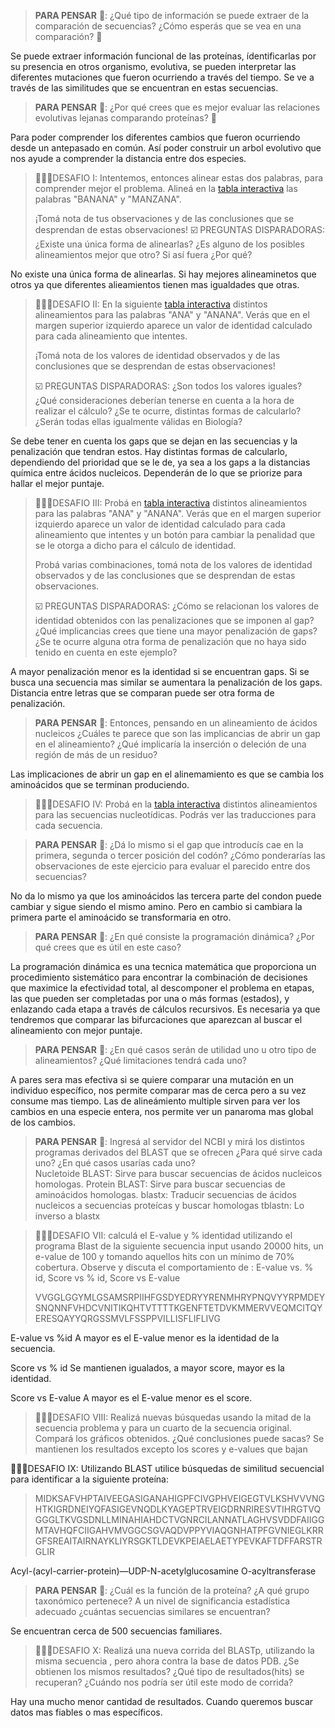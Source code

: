 >**PARA PENSAR** 🤔: ¿Qué tipo de información se puede extraer de la comparación de secuencias? ¿Cómo esperás que se vea en una comparación? 🤔

Se puede extraer información funcional de las proteínas, ídentificarlas por su presencia en otros organismo, evolutiva, se pueden interpretar las diferentes mutaciones que fueron ocurriendo a través del tiempo. Se ve a través de las similitudes que se encuentran en estas secuencias.

>**PARA PENSAR** 🤔: ¿Por qué crees que es mejor evaluar las relaciones evolutivas lejanas comparando proteínas? 🤔

Para poder comprender los diferentes cambios que fueron ocurriendo desde un antepasado en común. Así poder construir un arbol evolutivo que nos ayude a comprender la distancia entre dos especies.

>🧗🏻‍♀️DESAFIO I: Intentemos, entonces alinear estas dos palabras, para comprender mejor el problema. Alineá en la [tabla interactiva](https://flbulgarelli.github.io/umi/#una-palabra-no-dice-nada-y-al-mismo-tiempo-lo-dice-todo) las palabras "BANANA" y "MANZANA".  
>
>¡Tomá nota de tus observaciones y de las conclusiones que se desprendan de estas observaciones!
>☑️ PREGUNTAS DISPARADORAS: ¿Existe una única forma de alinearlas? ¿Es alguno de los posibles alineamientos mejor que otro? Si así fuera ¿Por qué?

No existe una única forma de alinearlas. Si hay mejores alineaminetos que otros ya que diferentes alieamientos tienen mas igualdades que otras.

>🧗🏻‍♀️DESAFIO II: En la siguiente [tabla interactiva](https://flbulgarelli.github.io/umi/#una-palabra-no-dice-nada-y-al-mismo-tiempo-lo-dice-todo)  distintos alineamientos para las palabras "ANA" y "ANANA". Verás que en el margen superior izquierdo aparece un valor de identidad calculado para cada alineamiento que intentes.
>
>¡Tomá nota de los valores de identidad observados y de las conclusiones que se desprendan de estas observaciones!
> 
>☑️ PREGUNTAS DISPARADORAS: ¿Son todos los valores iguales? ¿Qué consideraciones deberían tenerse en cuenta a la hora de realizar el cálculo? ¿Se te ocurre, distintas formas de calcularlo? ¿Serán todas ellas igualmente válidas en Biología?

Se debe tener en cuenta los gaps que se dejan en las secuencias y la penalización que tendran estos. Hay distintas formas de calcularlo, dependiendo del prioridad que se le de, ya sea a los gaps a la distancias química entre ácidos nucleicos. Dependerán de lo que se priorize para hallar el mejor puntaje.

>🧗🏻‍♀️DESAFIO III: Probá en  [tabla interactiva](https://flbulgarelli.github.io/umi/#una-palabra-no-dice-nada-y-al-mismo-tiempo-lo-dice-todo) distintos alineamientos para las palabras "ANA" y "ANANA". Verás que en el margen superior izquierdo aparece un valor de identidad calculado para cada alineamiento que intentes y un botón para cambiar la penalidad que se le otorga a dicho para el cálculo de identidad.
> 
>Probá varias combinaciones, tomá nota de los valores de identidad observados y de las conclusiones que se desprendan de estas observaciones.
>
>☑️ PREGUNTAS DISPARADORAS: ¿Cómo se relacionan los valores de identidad obtenidos con las penalizaciones que se imponen al gap? ¿Qué implicancias crees que tiene una mayor penalización de gaps? ¿Se te ocurre alguna otra forma de penalización que no haya sido tenido en cuenta en este ejemplo?

A mayor penalización menor es la identidad si se encuentran gaps. Si se busca una secuencia mas similar se aumentara la penalización de los gaps. Distancia entre letras que se comparan puede ser otra forma de penalización.

>**PARA PENSAR** 🤔: Entonces, pensando en un alineamiento de ácidos nucleicos ¿Cuáles te parece que son las implicancias de abrir un gap en el alineamiento? ¿Qué implicaría la inserción o deleción de una región de más de un residuo?

Las implicaciones de abrir un gap en el alinemamiento es que se cambia los aminoácidos que se terminan produciendo.

>🧗🏻‍♀️DESAFIO IV: Probá en la [tabla interactiva](https://flbulgarelli.github.io/umi/#una-palabra-no-dice-nada-y-al-mismo-tiempo-lo-dice-todo) distintos alineamientos para las secuencias nucleotídicas. Podrás ver las traducciones para cada secuencia.

>**PARA PENSAR** 🤔: ¿Dá lo mismo si el gap que introducís cae en la primera, segunda o tercer posición del codón? ¿Cómo ponderarías las observaciones de este ejercicio para evaluar el parecido entre dos secuencias?

No da lo mismo ya que los aminoácidos las tercera parte del condon puede cambiar y sigue siendo el mismo amino. Pero en cambio si cambiara la primera parte el aminoácido se transformaria en otro.


> **PARA PENSAR** 🤔: ¿En qué consiste la programación dinámica? ¿Por qué crees que es útil en este caso? 

La programación dinámica es una tecnica matemática que proporciona un procedimiento sistemático para encontrar la combinación de decisiones que maximice la efectividad total, al descomponer el problema en etapas, las que pueden ser completadas por una o más formas (estados), y enlazando cada etapa a través de cálculos recursivos. Es necesaria ya que tendremos que comparar las bifurcaciones que aparezcan al buscar el alineamiento con mejor puntaje.

>**PARA PENSAR** 🤔: ¿En qué casos serán de utilidad uno u otro tipo de alineamientos? ¿Qué limitaciones tendrá cada uno?

A pares sera mas efectiva si se quiere comparar una mutación en un individuo específico, nos permite comparar mas de cerca pero a su vez consume mas tiempo. Las de alineámiento multiple sirven para ver los cambios en una especie entera, nos permite ver un panaroma mas global de los cambios.

>**PARA PENSAR** 🤔: Ingresá al servidor del NCBI y mirá los distintos programas derivados del BLAST que se ofrecen ¿Para qué sirve cada uno? ¿En qué casos usarías cada uno?   
Nucletoide BLAST: Sirve para buscar secuencias de ácidos nucleicos homologas.
Protein BLAST: Sirve para buscar secuencias de aminoácidos homologas.
blastx: Traducir secuencias de ácidos nucleicos a secuencias proteícas y buscar homologas
tblastn: Lo inverso a blastx

>🧗🏻‍♀️DESAFIO VII: calculá el E-value y % identidad utilizando el programa Blast de la siguiente secuencia input usando 20000 hits, un e-value de 100 y tomando aquellos hits con un mínimo de 70% cobertura. Observe y discuta el comportamiento de : E-value vs. % id, Score vs % id,  Score vs E-value
>
>VVGGLGGYMLGSAMSRPIIHFGSDYEDRYYRENMHRYPNQVYYRPMDEYSNQNNFVHDCVNITIKQHTVTTTTKGENFTETDVKMMERVVEQMCITQYERESQAYYQRGSSMVLFSSPPVILLISFLIFLIVG

E-value vs %id
A mayor es el E-value menor es la identidad de la secuencia.

Score vs % id 
Se mantienen igualados, a mayor score, mayor es la identidad.

Score vs E-value
A mayor es el E-value menor es el score.


>🧗🏻‍♀️DESAFIO VIII: Realizá nuevas búsquedas usando la mitad de la secuencia problema y para un cuarto de la secuencia original. Compará los gráficos obtenidos. ¿Qué conclusiones puede sacas?
>Se mantienen los resultados excepto los scores y e-values que bajan

🧗🏻‍♀️DESAFIO IX: Utilizando BLAST utilice búsquedas de similitud secuencial para identificar a la siguiente proteína:
>
>MIDKSAFVHPTAIVEEGASIGANAHIGPFCIVGPHVEIGEGTVLKSHVVVNGHTKIGRDNEIYQFASIGEVNQDLKYAGEPTRVEIGDRNRIRESVTIHRGTVQGGGLTKVGSDNLLMINAHIAHDCTVGNRCILANNATLAGHVSVDDFAIIGGMTAVHQFCIIGAHVMVGGCSGVAQDVPPYVIAQGNHATPFGVNIEGLKRRGFSREAITAIRNAYKLIYRSGKTLDEVKPEIAELAETYPEVKAFTDFFARSTRGLIR

Acyl-(acyl-carrier-protein)—UDP-N-acetylglucosamine O-acyltransferase

>
>**PARA PENSAR** 🤔: ¿Cuál es la función de la proteína? ¿A qué grupo taxonómico pertenece? A un nivel de significancia estadística adecuado ¿cuántas secuencias similares se encuentran? 


Se encuentran cerca de 500 secuencias familiares.
>
>🧗🏻‍♀️DESAFIO X:  Realizá una nueva corrida del BLASTp, utilizando la misma secuencia , pero ahora contra la base de datos PDB.  ¿Se obtienen los mismos resultados? ¿Qué tipo de resultados(hits) se recuperan? ¿Cuándo nos podría ser útil este modo de corrida?

Hay una mucho menor cantidad de resultados. Cuando queremos buscar datos mas fiables o mas específicos.
